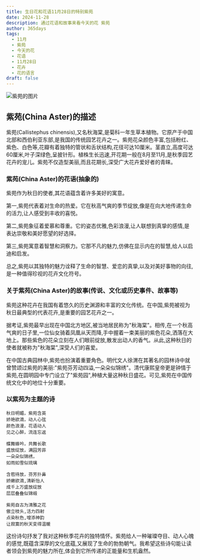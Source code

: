 ```yaml
---
title: 生日花和花语11月28日的特别紫苑
date: 2024-11-28
description: 通过花语和故事来看今天的花 紫苑
author: 365days
tags:
  - 11月
  - 紫苑
  - 今天的花
  - 花语
  - 11月28日
  - 花卉
  - 花的语言
draft: false
---
```



![紫苑的图片](https://cdn.pixabay.com/photo/2019/10/08/17/53/asters-4535620_1280.jpg#center)


## 紫苑(China Aster)的描述

紫苑(Callistephus chinensis),又名秋海棠,是菊科一年生草本植物。它原产于中国北部和西伯利亚东部,是我国的传统园艺花卉之一。紫苑花朵颜色丰富,包括粉红、紫色、白色等,花瓣有着独特的管状和舌状结构,花径可达10厘米。茎直立,高度可达60厘米,叶子深绿色,呈披针形。植株生长迅速,开花期一般在8月至11月,是秋季园艺花卉的宠儿。紫苑不仅造型美丽,而且花期长,深受广大花卉爱好者的青睐。

### 紫苑(China Aster)的花语(抽象的)

紫苑作为秋日的使者,其花语蕴含着许多美好的寓意。

第一,紫苑代表着对生命的热爱。它在秋高气爽的季节绽放,像是在向大地传递生命的活力,让人感受到丰收的喜悦。

第二,紫苑象征着爱慕和尊重。它的姿态优雅,色彩浪漫,让人联想到真挚的感情,是表达崇敬和美好愿望的好选择。

第三,紫苑寓意着智慧和洞察力。它那不凡的魅力,仿佛在显示内在的智慧,给人以启迪和启发。

总之,紫苑以其独特的魅力诠释了生命的智慧、爱恋的真挚,以及对美好事物的向往,是一种值得珍视的花卉文化符号。

### 关于紫苑(China Aster)的故事(传说、文化或历史事件、故事等)

紫苑这种花卉在我国有着悠久的历史渊源和丰富的文化传统。在中国,紫苑被视为秋日最典型的代表花卉,是重要的园艺花卉之一。

据考证,紫苑最早出现在中国北方地区,被当地居民称为"秋海棠"。相传,在一个秋高气爽的日子里,一位仙女骑着凤凰从天而降,手中握着一束美丽的紫色花朵,洒落在大地上。那些紫色的花朵立刻在人们眼前绽放,散发出动人的香气。从此,这种秋日的使者就被称为"秋海棠",深受人们的喜爱。

在中国古典园林中,紫苑也扮演着重要角色。明代文人徐渭在其著名的园林诗中就曾赞颂过紫苑的美丽:"紫苑芬芳动四溢,一朵朵似锦绣"。清代康熙皇帝更是钟情于紫苑,在圆明园中专门设立了"紫苑园",种植大量这种秋日盛花。可见,紫苑在中国传统文化中的地位十分重要。

### 以紫苑为主题的诗

    秋日明媚，紫苑含英
    娇艳欲滴，动人心弦
    颜色浪漫，花语动人
    见之心醉，流连忘返

    蝶舞蜂吟，共舞长歌
    盛放绽放，满园芳菲
    一朵朵似锦绣， 
    如雨如雪似琉璃

    含苞待放，芬芳扑鼻
    娇嫩欲滴,清新怡人
    成千上万盛放绽放
    层层叠叠似锦缎

    紫苑自古为清雅之花
    傲立枝头,活力四射 
    点染秋色,增添神韵
    让寂寞的秋天变得温暖

这份诗句抒发了我对这种秋季花卉的独特情怀。紫苑给人一种璀璨夺目、动人心魄的感觉,既蕴含深厚的文化底蕴,又展现了生命的勃勃朝气。我希望这些诗句能让读者领会到紫苑的魅力所在,体会到它所传递的正能量和生机盎然。